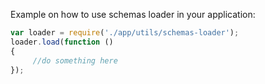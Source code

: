 Example on how to use schemas loader in your application:

```js
var loader = require('./app/utils/schemas-loader');
loader.load(function ()
{
     //do something here
});
```
